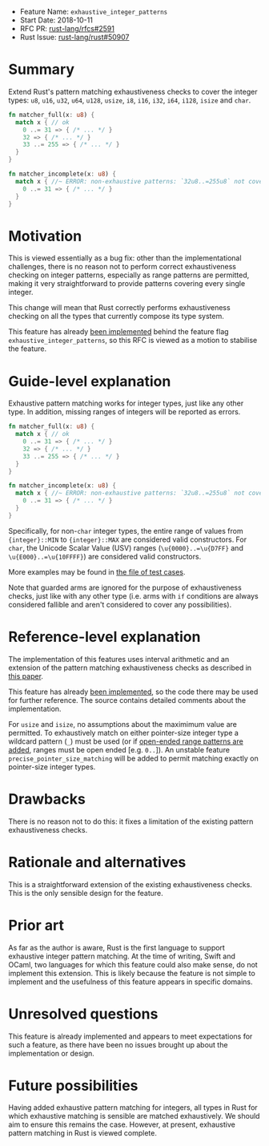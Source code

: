 - Feature Name: `exhaustive_integer_patterns`
- Start Date: 2018-10-11
- RFC PR: [rust-lang/rfcs#2591](https://github.com/rust-lang/rfcs/pull/2591)
- Rust Issue: [rust-lang/rust#50907](https://github.com/rust-lang/rust/issues/50907)

# Summary
[summary]: #summary

Extend Rust's pattern matching exhaustiveness checks to cover the integer types: `u8`, `u16`, `u32`, `u64`, `u128`, `usize`, `i8`, `i16`, `i32`, `i64`, `i128`, `isize` and `char`.

```rust
fn matcher_full(x: u8) {
  match x { // ok
    0 ..= 31 => { /* ... */ }
    32 => { /* ... */ }
    33 ..= 255 => { /* ... */ }
  }
}

fn matcher_incomplete(x: u8) {
  match x { //~ ERROR: non-exhaustive patterns: `32u8..=255u8` not covered
    0 ..= 31 => { /* ... */ }
  }
}
```

# Motivation
[motivation]: #motivation

This is viewed essentially as a bug fix: other than the implementational challenges, there is no reason not to perform correct exhaustiveness checking on integer patterns, especially as range patterns are permitted, making it very straightforward to provide patterns covering every single integer.

This change will mean that Rust correctly performs exhaustiveness checking on all the types that currently compose its type system.

This feature has already [been implemented](https://github.com/rust-lang/rust/pull/50912) behind the feature flag `exhaustive_integer_patterns`, so this RFC is viewed as a motion to stabilise the feature.

# Guide-level explanation
[guide-level-explanation]: #guide-level-explanation

Exhaustive pattern matching works for integer types, just like any other type. In addition, missing ranges of integers will be reported as errors.

```rust
fn matcher_full(x: u8) {
  match x { // ok
    0 ..= 31 => { /* ... */ }
    32 => { /* ... */ }
    33 ..= 255 => { /* ... */ }
  }
}

fn matcher_incomplete(x: u8) {
  match x { //~ ERROR: non-exhaustive patterns: `32u8..=255u8` not covered
    0 ..= 31 => { /* ... */ }
  }
}
```

Specifically, for non-`char` integer types, the entire range of values from `{integer}::MIN` to `{integer}::MAX` are considered valid constructors. For `char`, the Unicode Scalar Value (USV) ranges (`\u{0000}..=\u{D7FF}` and `\u{E000}..=\u{10FFFF}`) are considered valid constructors.

More examples may be found in [the file of test cases](https://github.com/rust-lang/rust/pull/50912/files#diff-8809036e5fb5a9a0fcc283431046ef51).

Note that guarded arms are ignored for the purpose of exhaustiveness checks, just like with any other type (i.e. arms with `if` conditions are always considered fallible and aren't considered to cover any possibilities).

# Reference-level explanation
[reference-level-explanation]: #reference-level-explanation

The implementation of this features uses interval arithmetic and an extension of the pattern matching exhaustiveness checks as described in [this paper](http://moscova.inria.fr/~maranget/papers/warn/index.html).

This feature has already [been implemented](https://github.com/rust-lang/rust/pull/50912), so the code there may be used for further reference. The source contains detailed comments about the implementation.

For `usize` and `isize`, no assumptions about the maximimum value are permitted. To exhaustively match on either pointer-size integer type a wildcard pattern (`_`) must be used (or if [open-ended range patterns are added](https://github.com/rust-lang/rfcs/issues/947), ranges must be open ended [e.g. `0..`]). An unstable feature `precise_pointer_size_matching` will be added to permit matching exactly on pointer-size integer types.

# Drawbacks
[drawbacks]: #drawbacks

There is no reason not to do this: it fixes a limitation of the existing pattern exhaustiveness checks.

# Rationale and alternatives
[rationale-and-alternatives]: #rationale-and-alternatives

This is a straightforward extension of the existing exhaustiveness checks. This is the only sensible design for the feature.

# Prior art
[prior-art]: #prior-art

As far as the author is aware, Rust is the first language to support exhaustive integer pattern matching. At the time of writing, Swift and OCaml, two languages for which this feature could also make sense, do not implement this extension. This is likely because the feature is not simple to implement and the usefulness of this feature appears in specific domains.

# Unresolved questions
[unresolved-questions]: #unresolved-questions

This feature is already implemented and appears to meet expectations for such a feature, as there have been no issues brought up about the implementation or design.

# Future possibilities
[future-possibilities]: #future-possibilities

Having added exhaustive pattern matching for integers, all types in Rust for which exhaustive matching is sensible are matched exhaustively. We should aim to ensure this remains the case. However, at present, exhaustive pattern matching in Rust is viewed complete.
